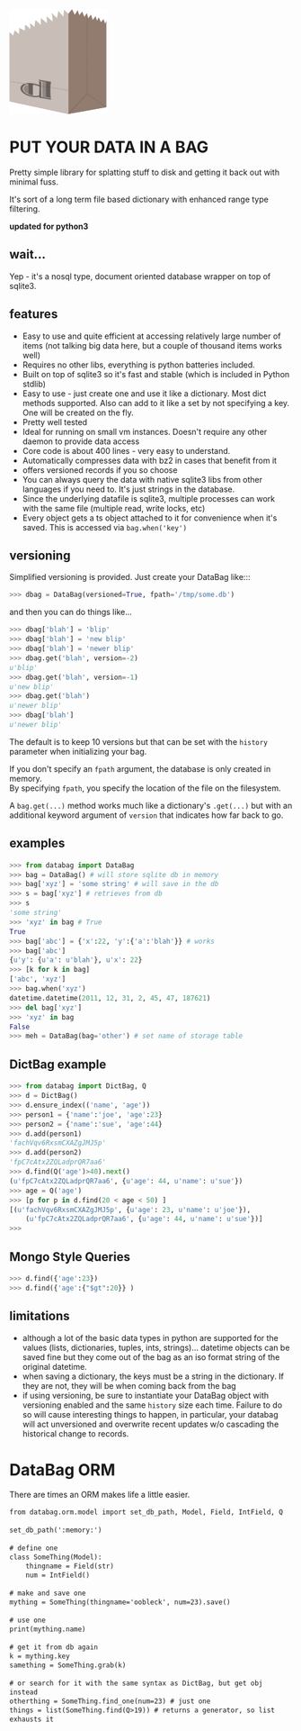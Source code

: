 
<img src="https://github.com/nod/databag/raw/master/misc/dbag.png" />

# PUT YOUR DATA IN A BAG

Pretty simple library for splatting stuff to disk and getting it back out
with minimal fuss.

It's sort of a long term file based dictionary with enhanced range type
filtering.


**updated for python3**

## wait...

Yep - it's a nosql type, document oriented database wrapper on top of sqlite3.

## features

- Easy to use and quite efficient at accessing relatively large number of items
  (not talking big data here, but a couple of thousand items works well)
- Requires no other libs, everything is python batteries included.
- Built on top of sqlite3 so it's fast and stable (which is included in Python
  stdlib)
- Easy to use - just create one and use it like a dictionary. Most dict methods
  supported. Also can add to it like a set by not specifying a key.  One will
  be created on the fly.
- Pretty well tested
- Ideal for running on small vm instances.  Doesn't require any other daemon to
  provide data access
- Core code is about 400 lines - very easy to understand.
- Automatically compresses data with bz2 in cases that benefit from it
- offers versioned records if you so choose
- You can always query the data with native sqlite3 libs from other languages
  if you need to.  It's just strings in the database.
- Since the underlying datafile is sqlite3, multiple processes can work with
  the same file (multiple read, write locks, etc)
- Every object gets a ts object attached to it for convenience when it's saved.
  This is accessed via `bag.when('key')`

## versioning

Simplified versioning is provided.  Just create your DataBag like:::

```Python console
>>> dbag = DataBag(versioned=True, fpath='/tmp/some.db')
```

and then you can do things like...

```Python console
>>> dbag['blah'] = 'blip'
>>> dbag['blah'] = 'new blip'
>>> dbag['blah'] = 'newer blip'
>>> dbag.get('blah', version=-2)
u'blip'
>>> dbag.get('blah', version=-1)
u'new blip'
>>> dbag.get('blah')
u'newer blip'
>>> dbag['blah']
u'newer blip'
```

The default is to keep 10 versions but that can be set with the `history`
parameter when initializing your bag.

If you don't specify an `fpath` argument, the database is only created in
memory.  
By specifying `fpath`, you specify the location of the file on the filesystem.

A `bag.get(...)` method works much like a dictionary's `.get(...)` but with an
additional keyword argument of `version` that indicates how far back to go.

## examples

```Python console
>>> from databag import DataBag
>>> bag = DataBag() # will store sqlite db in memory
>>> bag['xyz'] = 'some string' # will save in the db
>>> s = bag['xyz'] # retrieves from db
>>> s
'some string'
>>> 'xyz' in bag # True
True
>>> bag['abc'] = {'x':22, 'y':{'a':'blah'}} # works
>>> bag['abc']
{u'y': {u'a': u'blah'}, u'x': 22}
>>> [k for k in bag]
['abc', 'xyz']
>>> bag.when('xyz')
datetime.datetime(2011, 12, 31, 2, 45, 47, 187621)
>>> del bag['xyz']
>>> 'xyz' in bag
False
>>> meh = DataBag(bag='other') # set name of storage table
```

## DictBag example

```Python console
>>> from databag import DictBag, Q
>>> d = DictBag()
>>> d.ensure_index(('name', 'age'))
>>> person1 = {'name':'joe', 'age':23}
>>> person2 = {'name':'sue', 'age':44}
>>> d.add(person1)
'fachVqv6RxsmCXAZgJMJ5p'
>>> d.add(person2)
'fpC7cAtx2ZQLadprQR7aa6'
>>> d.find(Q('age')>40).next()
(u'fpC7cAtx2ZQLadprQR7aa6', {u'age': 44, u'name': u'sue'})
>>> age = Q('age')
>>> [p for p in d.find(20 < age < 50) ]
[(u'fachVqv6RxsmCXAZgJMJ5p', {u'age': 23, u'name': u'joe'}),
    (u'fpC7cAtx2ZQLadprQR7aa6', {u'age': 44, u'name': u'sue'})]
>>>
```

## Mongo Style Queries

```Python console
>>> d.find({'age':23})
>>> d.find({'age':{"$gt":20}} )
```

## limitations

- although a lot of the basic data types in python are supported for the values
  (lists, dictionaries, tuples, ints, strings)... datetime objects can be saved
  fine but they come out of the bag as an iso format string of the original
  datetime.
- when saving a dictionary, the keys must be a string in the dictionary.  If
  they are not, they will be when coming back from the bag
- if using versioning, be sure to instantiate your DataBag object with
  versioning enabled and the same `history` size each time. Failure to do so
  will cause interesting things to happen, in particular, your databag will act
  unversioned and overwrite recent updates w/o cascading the historical change
  to records.

# DataBag ORM

There are times an ORM makes life a little easier.

```python3
from databag.orm.model import set_db_path, Model, Field, IntField, Q

set_db_path(':memory:')

# define one
class SomeThing(Model):
    thingname = Field(str)
    num = IntField()

# make and save one
mything = SomeThing(thingname='oobleck', num=23).save()

# use one
print(mything.name)

# get it from db again
k = mything.key
samething = SomeThing.grab(k)

# or search for it with the same syntax as DictBag, but get obj instead
otherthing = SomeThing.find_one(num=23) # just one
things = list(SomeThing.find(Q>19)) # returns a generator, so list exhausts it
```

